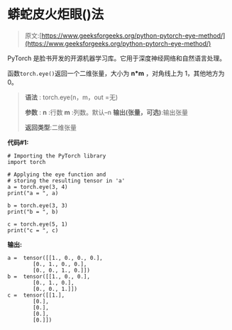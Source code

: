 # 蟒蛇皮火炬眼()法

> 原文:[https://www.geeksforgeeks.org/python-pytorch-eye-method/](https://www.geeksforgeeks.org/python-pytorch-eye-method/)

PyTorch 是脸书开发的开源机器学习库。它用于深度神经网络和自然语言处理。

函数`torch.eye()`返回一个二维张量，大小为 **n*m** ，对角线上为 1，其他地方为 0。

> **语法** : torch.eye(n，m，out =无)
> 
> **参数** :
> **n** :行数
> **m** :列数。默认–n
> **输出(张量，可选)**:输出张量
> 
> **返回类型**:二维张量

**代码#1:**

```
# Importing the PyTorch library
import torch

# Applying the eye function and
# storing the resulting tensor in 'a'
a = torch.eye(3, 4)
print("a = ", a)

b = torch.eye(3, 3)
print("b = ", b)

c = torch.eye(5, 1)
print("c = ", c)
```

**输出:**

```
a =  tensor([[1., 0., 0., 0.],
        [0., 1., 0., 0.],
        [0., 0., 1., 0.]])
b =  tensor([[1., 0., 0.],
        [0., 1., 0.],
        [0., 0., 1.]])
c =  tensor([[1.],
        [0.],
        [0.],
        [0.],
        [0.]])

```